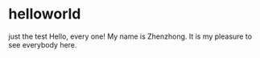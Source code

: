 # helloworld
just the test
Hello, every one!
My name is Zhenzhong. It is my pleasure to see everybody here.
